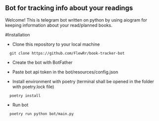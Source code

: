 ## Bot for tracking info about your readings

Welcome! This is telegram bot written on python by using aiogram for keeping information about your read/planned books.

#Installation

* Clone this repository to your local machine
```
  git clone https://github.com/FlewRr/book-tracker-bot
```

* Create the bot with BotFather

* Paste bot api token in the bot/resources/config.json 

* Install environment with poetry (terminal shall be opened in the folder with poetry.lock file)
```
  poetry install
```

* Run bot
```
  poetry run python bot/main.py
```
